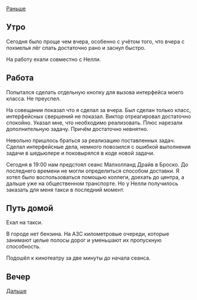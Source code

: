[Раньше](2021.02.01.md)  
## Утро
Сегодня было проще чем вчера, особенно с учётом того, что вчера с похмелья лёг спать достаточно рано и заснул быстро. 

На работу ехали совместно с Нелли.
## Работа
Попытался сделать отдельную кнопку для вызова интерфейса моего класса. Не преуспел.

На совещании показал что я сделал за вчера. Был сделан только класс, интерфейсных свершений не показал. Виктор отреагировал достаточно спокойно. Указал мне, что необходимо реализовать. Плюс нарезали дополнительную задачу. Причём достаточно невнятно.

Невольно пришлось браться за реализацию поставленных задач. Сделал интерфейсные дела, немного повозился с ошибкой выполнения задачи в шедьюлере и поковырялся в коде новой задачи.

Сегодня в 19:00 нам предстоял сеанс Малхолланд Драйв в Броско. До последнего времени не могли определиться способом доставки. Я хотел было воспользоваться помощью коллеги, доехать до центра, а дальше уже на общественном транспорте. Но у Нелли получилось заказать для меня такси в последний момент.
## Путь домой
Ехал на такси.

В городе нет бензина. На АЗС километровые очереди, которые занимают целые полосы дорог и уменьшают их пропускную способность.

Подошёл к кинотеатру за две минуты до начала сеанса.
## Вечер
[Дальше](2021.02.03.md)
